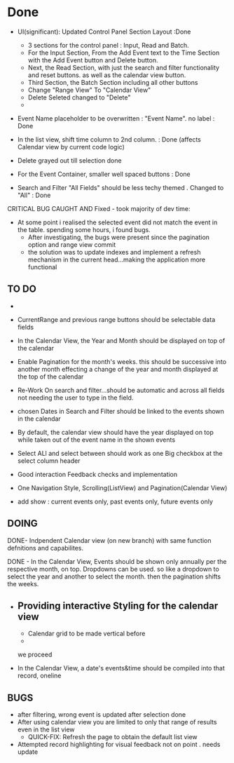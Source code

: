 # Done
- UI(significant): Updated Control Panel Section Layout  :Done
    - 3 sections for the control panel : Input, Read and Batch.
    - For the Input Section, From the Add Event text to the Time Section with the Add Event button and Delete button.
    - Next, the Read Section, with just the search and filter functionality and reset buttons. as well as the calendar  view button.
    - Third Section, the Batch Section including all other buttons 
    - Change "Range View" To "Calendar View"
    - Delete Seleted changed to "Delete"
  - 

- Event Name placeholder to be overwritten : "Event Name". no label : Done
- In the list view, shift time column to 2nd column. : Done (affects Calendar view by current code logic)
- Delete grayed out till selection done
- For the Event Container, smaller well spaced buttons : Done
- Search and Filter "All Fields" should be less techy themed . Changed to "All" : Done
  
CRITICAL BUG CAUGHT AND Fixed - took majority of dev time:
- At some point i realised the selected event did not match the event in the table. spending some hours, i found bugs.
	- After investigating, the bugs were present since the pagination option and range view commit
	- the solution was to update indexes and implement a refresh mechanism in the current head...making the application more functional


## TO DO

- 
- CurrentRange and previous range buttons should be selectable data fields 
- In the Calendar View, the Year and Month should be displayed on top of the calendar
- Enable Pagination for the month's weeks. this should be successive into another month effecting a change of the year and month displayed at the top of the calendar

- Re-Work On search and filter...should be automatic and across all fields not needing the user to type in the field.
- chosen Dates in Search and Filter should be linked to the events shown in the calendar
- By default, the calendar view should have the year displayed on top while taken out of the event name in the shown events

- Select ALl and select between should work as one Big checkbox at the select column header

- Good interaction Feedback checks and implementation
- One Navigation Style, Scrolling(ListView) and Pagination(Calendar View)
- add show : current events only, past events only, future events only

## DOING
DONE- Indpendent Calendar view (on new branch) with same function defnitions and capabilites.

DONE - In the Calendar View, Events should be shown only annually per the respective month, on top. Dropdowns can be used. so like a dropdown to select the year and another to select the month. then the pagination shifts the weeks.

- Providing interactive Styling for the calendar view
  - 
  - Calendar grid to be made vertical before 
  - 
  we proceed
  
- In the Calendar View, a date's events&time should be compiled into that record, oneline
  


## BUGS
- after filtering, wrong event is updated after selection done
- After using calendar view you are limited to only that range of results even in the list view 
  - QUICK-FIX: Refresh the page to obtain the default list view
- Attempted record highlighting for visual feedback not on point . needs update